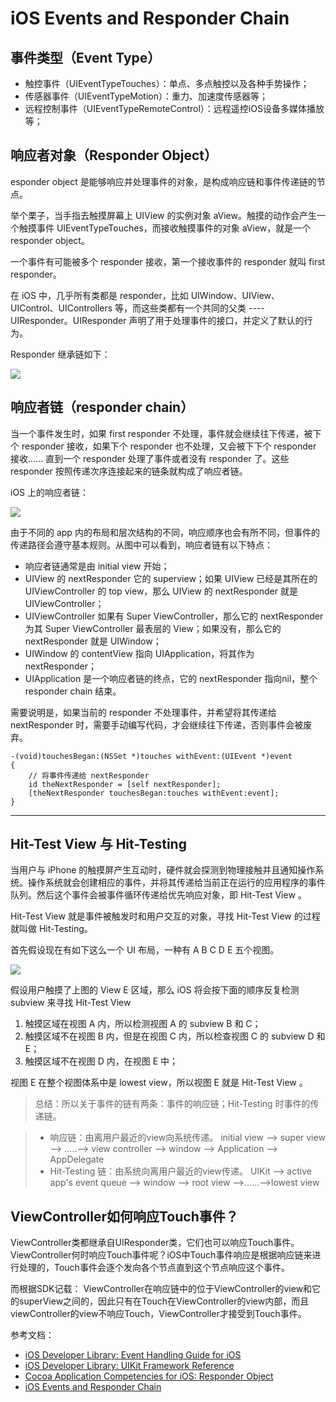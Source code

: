 # iOS Events and Responder Chain

## 事件类型（Event Type）

- 触控事件（UIEventTypeTouches）：单点、多点触控以及各种手势操作；
- 传感器事件（UIEventTypeMotion）：重力、加速度传感器等；
- 远程控制事件（UIEventTypeRemoteControl）：远程遥控iOS设备多媒体播放等；

## 响应者对象（Responder Object）

esponder object 是能够响应并处理事件的对象，是构成响应链和事件传递链的节点。

举个栗子，当手指去触摸屏幕上 UIView 的实例对象 aView。触摸的动作会产生一个触摸事件 UIEventTypeTouches，而接收触摸事件的对象 aView，就是一个 responder object。

一个事件有可能被多个 responder 接收，第一个接收事件的 responder 就叫 first responder。

在 iOS 中，几乎所有类都是 responder，比如 UIWindow、UIView、UIControl、UIControllers 等，而这些类都有一个共同的父类 ---- UIResponder。UIResponder 声明了用于处理事件的接口，并定义了默认的行为。

Responder 继承链如下：

![](http://7xs5iw.com1.z0.glb.clouddn.com/image_note66142_1.png)

## 响应者链（responder chain）

当一个事件发生时，如果 first responder 不处理，事件就会继续往下传递，被下个 responder 接收，如果下个 responder 也不处理，又会被下下个 responder 接收...... 直到一个 responder 处理了事件或者没有 responder 了。这些 responder 按照传递次序连接起来的链条就构成了响应者链。

iOS 上的响应者链：

![](http://7xs5iw.com1.z0.glb.clouddn.com/image_note66142_2.png)

由于不同的 app 内的布局和层次结构的不同，响应顺序也会有所不同，但事件的传递路径会遵守基本规则。从图中可以看到，响应者链有以下特点：

- 响应者链通常是由 initial view 开始；
- UIView 的 nextResponder 它的 superview；如果 UIView 已经是其所在的 UIViewController 的 top view，那么 UIView 的 nextResponder 就是 UIViewController；
- UIViewController 如果有 Super ViewController，那么它的 nextResponder 为其 Super ViewController 最表层的 View；如果没有，那么它的 nextResponder 就是 UIWindow；
- UIWindow 的 contentView 指向 UIApplication，将其作为 nextResponder；
- UIApplication 是一个响应者链的终点，它的 nextResponder 指向nil，整个 responder chain 结束。

需要说明是，如果当前的 responder 不处理事件，并希望将其传递给 nextResponder 时，需要手动编写代码，才会继续往下传递，否则事件会被废弃。

```objc
-(void)touchesBegan:(NSSet *)touches withEvent:(UIEvent *)event
{  
    // 将事件传递给 nextResponder
    id theNextResponder = [self nextResponder];
    [theNextResponder touchesBegan:touches withEvent:event];
}
```

--------------------------------------------------------------------------------

## Hit-Test View 与 Hit-Testing

当用户与 iPhone 的触摸屏产生互动时，硬件就会探测到物理接触并且通知操作系统。操作系统就会创建相应的事件，并将其传递给当前正在运行的应用程序的事件队列。然后这个事件会被事件循环传递给优先响应对象，即 Hit-Test View 。

Hit-Test View 就是事件被触发时和用户交互的对象，寻找 Hit-Test View 的过程就叫做 Hit-Testing。

首先假设现在有如下这么一个 UI 布局，一种有 A B C D E 五个视图。

![](http://7xs5iw.com1.z0.glb.clouddn.com/image_note66142_3.png)

假设用户触摸了上图的 View E 区域，那么 iOS 将会按下面的顺序反复检测 subview 来寻找 Hit-Test View

1. 触摸区域在视图 A 内，所以检测视图 A 的 subview B 和 C；
2. 触摸区域不在视图 B 内，但是在视图 C 内，所以检查视图 C 的 subview D 和 E；
3. 触摸区域不在视图 D 内，在视图 E 中；

视图 E 在整个视图体系中是 lowest view，所以视图 E 就是 Hit-Test View 。

> 总结：所以关于事件的链有两条：事件的响应链；Hit-Testing 时事件的传递链。

> - 响应链：由离用户最近的view向系统传递。 initial view –> super view –> .....–> view controller –> window –> Application –> AppDelegate
> - Hit-Testing 链：由系统向离用户最近的view传递。 UIKit –> active app's event queue –> window –> root view –>......–>lowest view

## ViewController如何响应Touch事件？

ViewController类都继承自UIResponder类，它们也可以响应Touch事件。ViewController何时响应Touch事件呢？iOS中Touch事件响应是根据响应链来进行处理的，Touch事件会逐个发向各个节点直到这个节点响应这个事件。

而根据SDK记载： ViewController在响应链中的位于ViewController的view和它的superView之间的，因此只有在Touch在ViewController的view内部，而且viewController的view不响应Touch，ViewController才接受到Touch事件。

参考文档：

- [iOS Developer Library: Event Handling Guide for iOS](https://developer.apple.com/library/ios/documentation/EventHandling/Conceptual/EventHandlingiPhoneOS/Introduction/Introduction.html#//apple_ref/doc/uid/TP40009541-CH1-SW1)
- [iOS Developer Library: UIKit Framework Reference](https://developer.apple.com/library/ios/documentation/UIKit/Reference/UIKit_Framework/)
- [Cocoa Application Competencies for iOS: Responder Object](https://developer.apple.com/library/ios/documentation/General/Conceptual/Devpedia-CocoaApp/Responder.html)
- [iOS Events and Responder Chain](https://www.zybuluo.com/MicroCai/note/66142)
